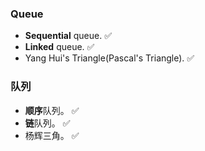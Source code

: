 ### Queue

- **Sequential** queue. :white_check_mark:
- **Linked** queue. :white_check_mark:
- Yang Hui's Triangle(Pascal's Triangle). :white_check_mark:


### 队列

- **顺序**队列。 :white_check_mark:
- **链**队列。 :white_check_mark:
- 杨辉三角。 :white_check_mark:
